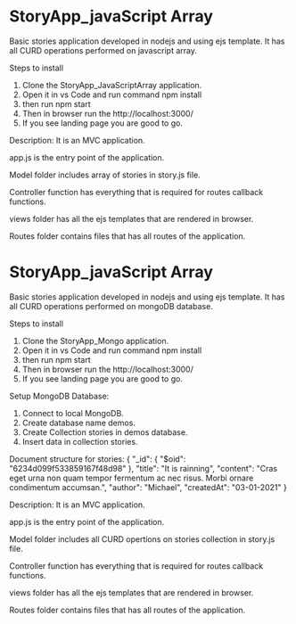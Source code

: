 # StoryApp_javaScript Array
Basic stories application developed in nodejs and using ejs template. It has all CURD operations performed on javascript array.

Steps to install

1. Clone the StoryApp_JavaScriptArray application.
2. Open it in vs Code and run command npm install
3. then run npm start
4. Then in browser run the http://localhost:3000/
5. If you see landing page you are good to go.

Description:
It is an MVC application.

app.js is the entry point of the application.

Model folder includes array of stories in story.js file.

Controller function has everything that is required for routes callback functions.

views folder has all the ejs templates that are rendered in browser.

Routes folder contains files that has all routes of the application.


# StoryApp_javaScript Array
Basic stories application developed in nodejs and using ejs template. It has all CURD operations performed on mongoDB database.

Steps to install

1. Clone the StoryApp_Mongo application.
2. Open it in vs Code and run command npm install
3. then run npm start
4. Then in browser run the http://localhost:3000/
5. If you see landing page you are good to go.

Setup MongoDB Database:

1. Connect to local MongoDB.
2. Create database name demos.
3. Create Collection stories in demos database.
4. Insert data in collection stories.

Document structure for stories:
{
    "_id": {
        "$oid": "6234d099f533859167f48d98"
    },
    "title": "It is rainning",
    "content": "Cras eget urna non quam tempor fermentum ac nec risus. Morbi ornare condimentum accumsan.",
    "author": "Michael",
    "createdAt": "03-01-2021"
}

Description:
It is an MVC application.

app.js is the entry point of the application.

Model folder includes all CURD opertions on stories collection in story.js file.

Controller function has everything that is required for routes callback functions.

views folder has all the ejs templates that are rendered in browser.

Routes folder contains files that has all routes of the application.
